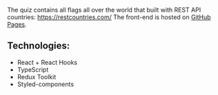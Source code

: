 The quiz contains all flags all over the world that built with REST API countries: https://restcountries.com/
The front-end is hosted on [GitHub Pages](https://wild-dino.github.io/country-flags-quiz/).

## Technologies:
- React + React Hooks
- TypeScript
- Redux Toolkit
- Styled-components

